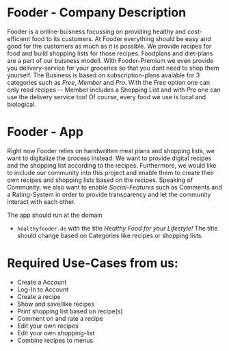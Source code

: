 # Fooder - Company Description

Fooder is a online-buisness focussing on providing healthy and cost-efficient food to its customers. 
At Fooder everything should be easy and good for the customers as much as it is possible. 
We provide recipes for food and build shopping lists for those recipes. 
Foodplans and diet-plans are a part of our buisness modell. With Fooder-Premium we 
even provide you delivery-service for your groceries so that you dont need to shop them yourself. 
The Business is based on subscription-plans avaiable for 3 categories such as _Free_, _Member_ and _Pro_. 
With the _Free_ option one can only read recipes -- Member includes a Shopping List and with _Pro_ one can use the delivery service too!
Of course, every food we use is local and biological. 

# Fooder - App
 
Right now Fooder relies on handwritten meal plans and shopping lists, we want to digitalize the process instead. 
We want to provide digital recipes and the shopping list according to the recipes. 
Furthermore, we would like to include our community into this project and enable them to create their own recipes and shopping lists based on the recipes. 
Speaking of Community, we also want to enable _Social-Features_ such as Comments and a Rating-System in order to provide transparency and let the community interact with each other.

The app should run at the domain
* `healthyfooder.de` with the title _*Healthy Food for your Lifestyle!*_
The title should change based on Categories like recipes or shopping lists.


# Required Use-Cases from us:

* Create a Account
* Log-In to Account
* Create a recipe
* Show and save/like recipes
* Print shopping list based on recipe(s)
* Comment on and rate a recipe
* Edit your own recipes 
* Edit your own shopping-list
* Combine recipes to menus

